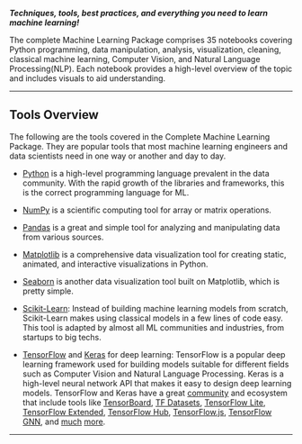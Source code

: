 ***Techniques, tools, best practices, and everything you need to learn machine learning!***


The complete Machine Learning Package comprises 35 notebooks covering Python programming, data manipulation, analysis, visualization, cleaning, classical machine learning, Computer Vision, and Natural Language Processing(NLP). Each notebook provides a high-level overview of the topic and includes visuals to aid understanding.

*******

## Tools Overview

The following are the tools covered in the Complete Machine Learning Package. They are popular tools that most machine learning engineers and data scientists need in one way or another and day to day. 

* [Python](https://www.python.org) is a high-level programming language prevalent in the data community. With the rapid growth of the libraries and frameworks, this is the correct programming language for ML.

* [NumPy](https://numpy.org) is a scientific computing tool for array or matrix operations. 

* [Pandas](https://pandas.pydata.org) is a great and simple tool for analyzing and manipulating data from various sources.

* [Matplotlib](https://matplotlib.org) is a comprehensive data visualization tool for creating static, animated, and interactive visualizations in Python.

* [Seaborn](https://seaborn.pydata.org) is another data visualization tool built on Matplotlib, which is pretty simple.

* [Scikit-Learn](https://scikit-learn.org/stable/): Instead of building machine learning models from scratch, Scikit-Learn makes using classical models in a few lines of code easy. This tool is adapted by almost all ML communities and industries, from startups to big techs. 

* [TensorFlow](https://www.tensorflow.org) and [Keras](https://keras.io) for deep learning: TensorFlow is a popular deep learning framework used for building models suitable for different fields such as Computer Vision and Natural Language Processing. Keras is a high-level neural network API that makes it easy to design deep learning models. TensorFlow and Keras have a great [community](https://discuss.tensorflow.org) and ecosystem that include tools like [TensorBoard](https://www.tensorflow.org/tensorboard), [TF Datasets](https://www.tensorflow.org/datasets), [TensorFlow Lite](https://www.tensorflow.org/lite), [TensorFlow Extended](https://www.tensorflow.org/tfx/), [TensorFlow Hub](https://www.tensorflow.org/hub), [TensorFlow.js](https://www.tensorflow.org/js), [TensorFlow GNN](https://github.com/tensorflow/gnn), and [much](https://www.tensorflow.org/resources/models-datasets) [more](https://www.tensorflow.org/resources/tools).

*******
